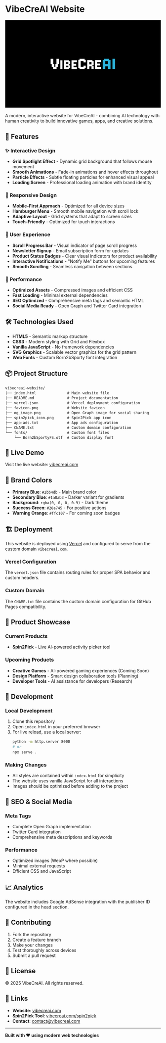 # VibeCreAI Website

![VibeCreAI](og_image.png)

A modern, interactive website for VibeCreAI - combining AI technology with human creativity to build innovative games, apps, and creative solutions.

## 🌟 Features

### ✨ Interactive Design
- **Grid Spotlight Effect** - Dynamic grid background that follows mouse movement
- **Smooth Animations** - Fade-in animations and hover effects throughout
- **Particle Effects** - Subtle floating particles for enhanced visual appeal
- **Loading Screen** - Professional loading animation with brand identity

### 📱 Responsive Design
- **Mobile-First Approach** - Optimized for all device sizes
- **Hamburger Menu** - Smooth mobile navigation with scroll lock
- **Adaptive Layout** - Grid systems that adapt to screen sizes
- **Touch-Friendly** - Optimized for touch interactions

### 🎯 User Experience
- **Scroll Progress Bar** - Visual indicator of page scroll progress
- **Newsletter Signup** - Email subscription form for updates
- **Product Status Badges** - Clear visual indicators for product availability
- **Interactive Notifications** - "Notify Me" buttons for upcoming features
- **Smooth Scrolling** - Seamless navigation between sections

### 🚀 Performance
- **Optimized Assets** - Compressed images and efficient CSS
- **Fast Loading** - Minimal external dependencies
- **SEO Optimized** - Comprehensive meta tags and semantic HTML
- **Social Media Ready** - Open Graph and Twitter Card integration

## 🛠️ Technologies Used

- **HTML5** - Semantic markup structure
- **CSS3** - Modern styling with Grid and Flexbox
- **Vanilla JavaScript** - No framework dependencies
- **SVG Graphics** - Scalable vector graphics for the grid pattern
- **Web Fonts** - Custom Born2bSporty font integration

## 📦 Project Structure

```
vibecreai-website/
├── index.html              # Main website file
├── README.md               # Project documentation
├── vercel.json             # Vercel deployment configuration
├── favicon.png             # Website favicon
├── og_image.png            # Open Graph image for social sharing
├── spin2pick_icon.png      # Spin2Pick app icon
├── app-ads.txt             # App ads configuration
├── CNAME.txt               # Custom domain configuration
└── fonts/                  # Custom font files
    └── Born2bSportyFS.otf  # Custom display font
```

## 🚀 Live Demo

Visit the live website: [vibecreai.com](https://vibecreai.com)

## 🎨 Brand Colors

- **Primary Blue**: `#2bb4db` - Main brand color
- **Secondary Blue**: `#1a8ab3` - Darker variant for gradients
- **Background**: `rgba(0, 0, 0, 0.9)` - Dark theme
- **Success Green**: `#28a745` - For positive actions
- **Warning Orange**: `#ffc107` - For coming soon badges

## 🏗️ Deployment

This website is deployed using [Vercel](https://vercel.com/) and configured to serve from the custom domain `vibecreai.com`.

### Vercel Configuration
The `vercel.json` file contains routing rules for proper SPA behavior and custom headers.

### Custom Domain
The `CNAME.txt` file contains the custom domain configuration for GitHub Pages compatibility.

## 📱 Product Showcase

### Current Products
- **Spin2Pick** - Live AI-powered activity picker tool

### Upcoming Products
- **Creative Games** - AI-powered gaming experiences (Coming Soon)
- **Design Platform** - Smart design collaboration tools (Planning)
- **Developer Tools** - AI assistance for developers (Research)

## 🔧 Development

### Local Development
1. Clone this repository
2. Open `index.html` in your preferred browser
3. For live reload, use a local server:
   ```bash
   python -m http.server 8000
   # or
   npx serve .
   ```

### Making Changes
- All styles are contained within `index.html` for simplicity
- The website uses vanilla JavaScript for all interactions
- Images should be optimized before adding to the project

## 🎯 SEO & Social Media

### Meta Tags
- Complete Open Graph implementation
- Twitter Card integration
- Comprehensive meta descriptions and keywords

### Performance
- Optimized images (WebP where possible)
- Minimal external requests
- Efficient CSS and JavaScript

## 📈 Analytics

The website includes Google AdSense integration with the publisher ID configured in the head section.

## 🤝 Contributing

1. Fork the repository
2. Create a feature branch
3. Make your changes
4. Test thoroughly across devices
5. Submit a pull request

## 📄 License

© 2025 VibeCreAI. All rights reserved.

## 🔗 Links

- **Website**: [vibecreai.com](https://vibecreai.com)
- **Spin2Pick Tool**: [vibecreai.com/spin2pick](https://vibecreai.com/spin2pick)
- **Contact**: contact@vibecreai.com

---

**Built with ❤️ using modern web technologies** 